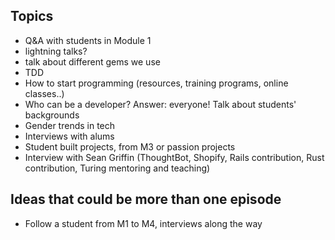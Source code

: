 ## Topics 

- Q&A with students in Module 1 
- lightning talks? 
- talk about different gems we use 
- TDD 
- How to start programming (resources, training programs, online classes..) 
- Who can be a developer? Answer: everyone! Talk about students' backgrounds 
- Gender trends in tech 
- Interviews with alums 
- Student built projects, from M3 or passion projects
- Interview with Sean Griffin (ThoughtBot, Shopify, Rails contribution, Rust contribution, Turing mentoring and teaching)

## Ideas that could be more than one episode 

- Follow a student from M1 to M4, interviews along the way 
